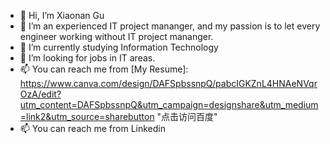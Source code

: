 - 👋 Hi, I’m Xiaonan Gu
- 👀 I’m an experienced IT project mananger, and my passion is to let every engineer working without IT project mananger.
- 🌱 I’m currently studying Information Technology
- 💞️ I’m looking for jobs in IT areas.
- 📫 You can reach me from [My Resume]: https://www.canva.com/design/DAFSpbssnpQ/pabcIGKZnL4HNAeNVqrOzA/edit?utm_content=DAFSpbssnpQ&utm_campaign=designshare&utm_medium=link2&utm_source=sharebutton "点击访问百度"
- 📫 You can reach me from Linkedin
<!---
pipeapplenan/pipeapplenan is a ✨ special ✨ repository because its `README.md` (this file) appears on your GitHub profile.
You can click the Preview link to take a look at your changes.
--->


